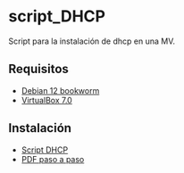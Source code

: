 # script_DHCP
Script para la instalación de dhcp en una MV.

## **Requisitos**
- [Debian 12 bookworm](https://cdimage.debian.org/debian-cd/current/amd64/iso-cd/debian-12.2.0-amd64-netinst.iso)
- [VirtualBox 7.0](https://www.virtualbox.org/)

## **Instalación**
  
- [Script DHCP](Script-DHCP.sh.txt)
- [PDF paso a paso](Script-DHCP.pdf)
